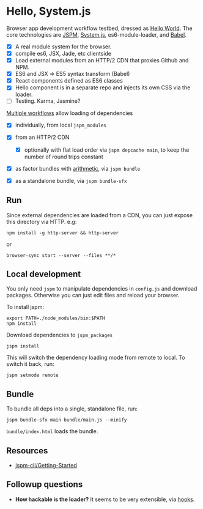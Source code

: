 # Hello, System.js

Browser app development workflow testbed, dressed  as [Hello World](https://edrex.github.io/hello-systemjs/). The core technologies are [JSPM](http://jspm.io/), [System.js](https://github.com/systemjs/systemjs), es6-module-loader, and [Babel](https://babeljs.io/).

- [x] A real module system for the browser.
- [x] compile es6, JSX, Jade, etc clientside
- [x] Load external modules from an HTTP/2 CDN that proxies Github and NPM.
- [x] ES6 and JSX => ES5 syntax transform (Babel)
- [x] React components defined as ES6 classes
- [x] Hello component is in a separate repo and  injects its own CSS via the loader.
- [ ] Testing. Karma, Jasmine?

[Multiple workflows](https://github.com/jspm/jspm-cli/wiki/Production-Workflows) allow loading of dependencies
  - [x] individually, from local `jspm_modules`
  - [x] from an HTTP/2 CDN
    - [x] optionally with flat load order via `jspm depcache main`, to keep the number of round trips constant
  - [x] as factor bundles with [arithmetic](https://github.com/jspm/jspm-cli/wiki/Production-Workflows#creating-a-bundle-with-arithmetic), via `jspm bundle`
  - [x] as a standalone bundle, via `jspm bundle-sfx`


## Run

Since external dependencies are loaded from a CDN, you can just expose this directory via HTTP. e.g:

```
npm install -g http-server && http-server
```

or

```
browser-sync start --server --files **/*
```


## Local development

You only need `jspm` to manipulate dependencies in `config.js` and download packages. Otherwise you can just edit files and reload your browser.

To install jspm:
```
export PATH=./node_modules/bin:$PATH
npm install
```

Download dependencies to `jspm_packages`
```
jspm install
```

This will switch the dependency loading mode from remote to local. To switch it back, run:

```jspm setmode remote```

## Bundle

To bundle all deps into a single, standalone file, run:

```
jspm bundle-sfx main bundle/main.js --minify
```

`bundle/index.html` loads the bundle.

## Resources

 - [jspm-cli/Getting-Started](https://github.com/jspm/jspm-cli/wiki/Getting-Started)

## Followup questions

 - **How hackable is the loader?** It seems to be very extensible, via [hooks](https://github.com/ModuleLoader/es6-module-loader/wiki/Extending-the-ES6-Loader).
